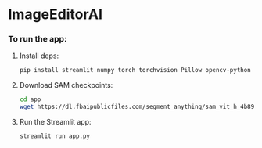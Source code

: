 # ImageEditorAI

### To run the app:

1. Install deps:

    ```bash
    pip install streamlit numpy torch torchvision Pillow opencv-python segment-anything diffusers transformers matplotlib
    ```

2. Download SAM checkpoints:
    
    ```bash
    cd app
    wget https://dl.fbaipublicfiles.com/segment_anything/sam_vit_h_4b8939.pth -O sam_chkpts/sam_vit_h_4b8939.pth
    ```

3. Run the Streamlit app:
    ```
    streamlit run app.py
    ```